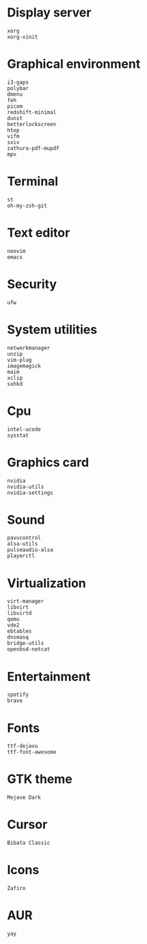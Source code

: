 # Display server
    xorg
    xorg-xinit

# Graphical environment
    i3-gaps
    polybar
    dmenu
    feh
    picom
    redshift-minimal
    dunst
    betterlockscreen
    htop
    vifm
    sxiv
    zathura-pdf-mupdf
    mpv

# Terminal
    st
    oh-my-zsh-git

# Text editor
    neovim
    emacs

# Security
    ufw

# System utilities
    networkmanager
    unzip
    vim-plug
    imagemagick
    maim
    xclip
    sxhkd

# Cpu
    intel-ucode
    sysstat

# Graphics card
    nvidia
    nvidia-utils
    nvidia-settings

# Sound
    pavucontrol
    alsa-utils
    pulseaudio-alsa
    playerctl

# Virtualization
    virt-manager
    libvirt
    libvirtd
    qemu
    vde2
    ebtables
    dnsmasq
    bridge-utils
    openbsd-netcat

# Entertainment
    spotify
    brave

# Fonts
    ttf-dejavu
    ttf-font-awesome

# GTK theme
    Mojave Dark

# Cursor
    Bibata Classic

# Icons
    Zafiro

# AUR
    yay
